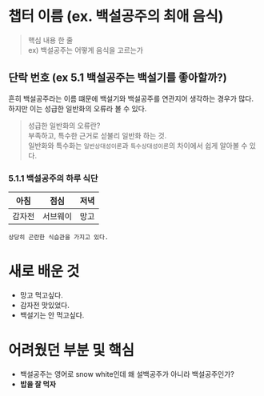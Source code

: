 # 챕터 이름 (ex. 백설공주의 최애 음식)
> 핵심 내용 한 줄  
ex) 백설공주는 어떻게 음식을 고르는가
## 단락 번호 (ex 5.1 백설공주는 백설기를 좋아할까?)

흔히 백설공주라는 이름 떄문에 백설기와 백설공주를 연관지어 생각하는 경우가 많다. 하지만 이는 성급한 일반화의 오류라 볼 수 있다.

> 성급한 일반화의 오류란?  
부족하고, 특수한 근거로 섣불리 일반화 하는 것.  
일반화와 특수화는 `일반상대성이론`과 `특수상대성이론`의 차이에서 쉽게 알아볼 수 있다.

### 5.1.1 백설공주의 하루 식단

아침|점심|저녁
--|--|--
감자전 | 서브웨이| 망고

	상당히 곤란한 식습관을 가지고 있다.


# 새로 배운 것
- 망고 먹고싶다.
- 감자전 맛있었다.
- 백설기는 안 먹고싶다.


# 어려웠던 부분 및 핵심
- 백설공주는 영어로 snow white인데 왜 설백공주가 아니라 백설공주인가?
- **밥을 잘 먹자**

